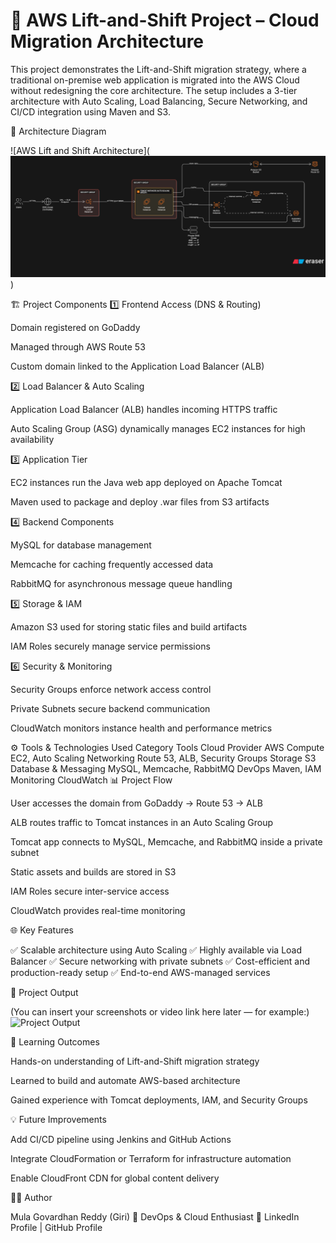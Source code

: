 # 🚀 AWS Lift-and-Shift Project – Cloud Migration Architecture


This project demonstrates the Lift-and-Shift migration strategy, where a traditional on-premise web application is migrated into the AWS Cloud without redesigning the core architecture.
The setup includes a 3-tier architecture with Auto Scaling, Load Balancing, Secure Networking, and CI/CD integration using Maven and S3.

🧩 Architecture Diagram

![AWS Lift and Shift Architecture](![AWS Architecture](diagram-export-10-7-2025-3_12_19-PM.png))

🏗️ Project Components
1️⃣ Frontend Access (DNS & Routing)

Domain registered on GoDaddy

Managed through AWS Route 53

Custom domain linked to the Application Load Balancer (ALB)

2️⃣ Load Balancer & Auto Scaling

Application Load Balancer (ALB) handles incoming HTTPS traffic

Auto Scaling Group (ASG) dynamically manages EC2 instances for high availability

3️⃣ Application Tier

EC2 instances run the Java web app deployed on Apache Tomcat

Maven used to package and deploy .war files from S3 artifacts

4️⃣ Backend Components

MySQL for database management

Memcache for caching frequently accessed data

RabbitMQ for asynchronous message queue handling

5️⃣ Storage & IAM

Amazon S3 used for storing static files and build artifacts

IAM Roles securely manage service permissions

6️⃣ Security & Monitoring

Security Groups enforce network access control

Private Subnets secure backend communication

CloudWatch monitors instance health and performance metrics

⚙️ Tools & Technologies Used
Category	Tools
Cloud Provider	AWS
Compute	EC2, Auto Scaling
Networking	Route 53, ALB, Security Groups
Storage	S3
Database & Messaging	MySQL, Memcache, RabbitMQ
DevOps	Maven, IAM
Monitoring	CloudWatch
📊 Project Flow

User accesses the domain from GoDaddy → Route 53 → ALB

ALB routes traffic to Tomcat instances in an Auto Scaling Group

Tomcat app connects to MySQL, Memcache, and RabbitMQ inside a private subnet

Static assets and builds are stored in S3

IAM Roles secure inter-service access

CloudWatch provides real-time monitoring

🌐 Key Features

✅ Scalable architecture using Auto Scaling
✅ Highly available via Load Balancer
✅ Secure networking with private subnets
✅ Cost-efficient and production-ready setup
✅ End-to-end AWS-managed services

📸 Project Output

(You can insert your screenshots or video link here later — for example:)
![Project Output](./output.png)


🧠 Learning Outcomes

Hands-on understanding of Lift-and-Shift migration strategy

Learned to build and automate AWS-based architecture

Gained experience with Tomcat deployments, IAM, and Security Groups

💡 Future Improvements

Add CI/CD pipeline using Jenkins and GitHub Actions

Integrate CloudFormation or Terraform for infrastructure automation

Enable CloudFront CDN for global content delivery

👨‍💻 Author

Mula Govardhan Reddy (Giri)
📍 DevOps & Cloud Enthusiast
🔗 LinkedIn Profile 
 | GitHub Profile
